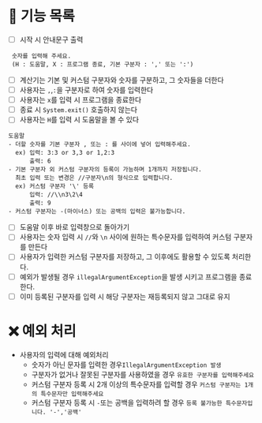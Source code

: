 # 🔧 기능 목록
- [ ] 시작 시 안내문구 출력
```
 숫자를 입력해 주세요.
 (H : 도움말, X : 프로그램 종료, 기본 구분자 : ',' 또는 ':')
```
- [ ] 계산기는 기본 및 커스텀 구분자와 숫자를 구분하고, 그 숫자들을 더한다
- [ ] 사용자는 `,`,`:`을 구분자로 하여 숫자를 입력한다
- [ ] 사용자는 `x`를 입력 시 프로그램을 종료한다
- [ ] 종료 시 `System.exit()` 호출하지 않는다
- [ ] 사용자는 `H`를 입력 시 도움말을 볼 수 있다
```
도움말
- 더할 숫자를 기본 구분자 , 또는 : 를 사이에 넣어 입력해주세요.
  ex) 입력: 3:3 or 3,3 or 1,2:3
      출력: 6 
- 기본 구분자 외 커스텀 구분자의 등록이 가능하며 1개까지 저장됩니다.
  최초 입력 또는 변경은 //구분자\n의 형식으로 입력합니다.
  ex) 커스텀 구분자 '\' 등록 
      입력: //\\n3\2\4 
      출력: 9
- 커스텀 구분자는 -(마이너스) 또는 공백의 입력은 불가능합니다.
```
  - [ ] 도움말 이후 바로 입력창으로 돌아가기
- [ ] 사용자는 숫자 입력 시 `//`와 `\n` 사이에 원하는 특수문자를 입력하여 커스텀 구분자를 만든다
- [ ] 사용자가 입력한 커스텀 구분자를 저장하고, 그 이후에도 활용할 수 있도록 처리한다.
- [ ] 예외가 발생될 경우 `illegalArgumentException`을 발생 시키고 프로그램을 종료한다.
- [ ] 이미 등록된 구분자를 입력 시 해당 구분자는 재등록되지 않고 그대로 유지

# ❌ 예외 처리
- 사용자의 입력에 대해 예외처리
  - 숫자가 아닌 문자를 입력한 경우`IllegalArgumentException 발생`
  - 구분자가 없거나 잘못된 구분자를 사용하였을 경우
  `유효한 구분자를 입력해주세요`
  - 커스텀 구분자 등록 시 2개 이상의 특수문자를 입력할 경우
  `커스텀 구분자는 1개의 특수문자만 입력해주세요`
  - 커스텀 구분자 등록 시 `-`또는 공백을 입력하려 할 경우
  `등록 불가능한 특수문자입니다. '-','공백'`
